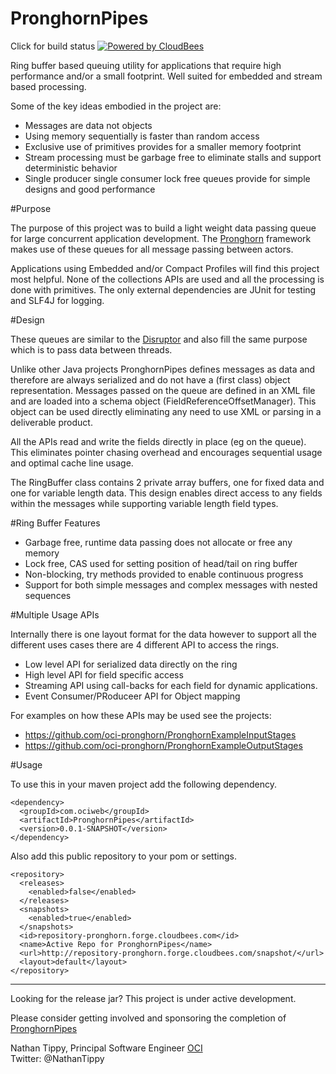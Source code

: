
PronghornPipes  
=====
Click for build status [![Powered by CloudBees](https://www.cloudbees.com/sites/default/files/styles/large/public/Button-Powered-by-CB.png?itok=uMDWINfY)](https://pronghorn.ci.cloudbees.com/)    

Ring buffer based queuing utility for applications that require high performance and/or a small footprint.  Well suited for embedded and stream based processing. 

Some of the key ideas embodied in the project are:
- Messages are data not objects
- Using memory sequentially is faster than random access
- Exclusive use of primitives provides for a smaller memory footprint
- Stream processing must be garbage free to eliminate stalls and support deterministic behavior
- Single producer single consumer lock free queues provide for simple designs and good performance

#Purpose

The purpose of this project was to build a light weight data passing queue for large concurrent application development.  The [Pronghorn](https://github.com/oci-pronghorn/Pronghorn) framework makes use of these queues for all message passing between actors.

Applications using Embedded and/or Compact Profiles will find this project most helpful.  None of the collections APIs are used and all the processing is done with primitives.  The only external dependencies are JUnit for testing and SLF4J for logging.  

#Design

These queues are similar to the [Disruptor](https://github.com/LMAX-Exchange/disruptor) and also fill the same purpose which is to pass data between threads.  

Unlike other Java projects PronghornPipes defines messages as data and therefore are always serialized and do not have a (first class) object representation.  Messages passed on the queue are defined in an XML file and are loaded into a schema object (FieldReferenceOffsetManager).  This object can be used directly eliminating any need to use XML or parsing in a deliverable product.

All the APIs read and write the fields directly in place (eg on the queue).  This eliminates pointer chasing overhead and encourages sequential usage and optimal cache line usage.

The RingBuffer class contains 2 private array buffers, one for fixed data and one for variable length data.  This design enables direct access to any fields within the messages while supporting variable length field types.

#Ring Buffer Features

* Garbage free, runtime data passing does not allocate or free any memory
* Lock free, CAS used for setting position of head/tail on ring buffer 
* Non-blocking, try methods provided to enable continuous progress 
* Support for both simple messages and complex messages with nested sequences

#Multiple Usage APIs

Internally there is one layout format for the data however to support all the different uses cases there are 4 different API to access the rings.

* Low level API for serialized data directly on the ring
* High level API for field specific access
* Streaming API using call-backs for each field for dynamic applications.
* Event Consumer/PRoduceer API for Object mapping

For examples on how these APIs may be used see the projects:
- https://github.com/oci-pronghorn/PronghornExampleInputStages
- https://github.com/oci-pronghorn/PronghornExampleOutputStages

#Usage

  To use this in your maven project add the following dependency.

    <dependency>
      <groupId>com.ociweb</groupId>
      <artifactId>PronghornPipes</artifactId>
      <version>0.0.1-SNAPSHOT</version>
    </dependency> 
   
  Also add this public repository to your pom or settings.

    <repository>
      <releases>
        <enabled>false</enabled>
      </releases>
      <snapshots>
        <enabled>true</enabled>
      </snapshots>
      <id>repository-pronghorn.forge.cloudbees.com</id>
      <name>Active Repo for PronghornPipes</name>
      <url>http://repository-pronghorn.forge.cloudbees.com/snapshot/</url>
      <layout>default</layout>
    </repository>
        
        

------------------------------------------

Looking for the release jar? This project is under active development.

Please consider getting involved and sponsoring the completion of [PronghornPipes](mailto:info@ociweb.com;?subject=Pronghorn%20Sponsor%20Inquiry)


Nathan Tippy, Principal Software Engineer [OCI](http://ociweb.com)  
Twitter: @NathanTippy

